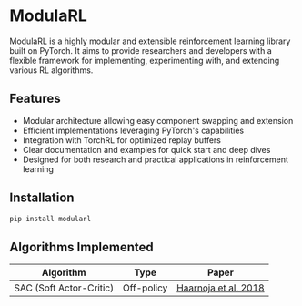 # ModulaRL

ModulaRL is a highly modular and extensible reinforcement learning library built on PyTorch. It aims to provide researchers and developers with a flexible framework for implementing, experimenting with, and extending various RL algorithms.

## Features

- Modular architecture allowing easy component swapping and extension
- Efficient implementations leveraging PyTorch's capabilities
- Integration with TorchRL for optimized replay buffers
- Clear documentation and examples for quick start and deep dives
- Designed for both research and practical applications in reinforcement learning

## Installation

```bash
pip install modularl
```
## Algorithms Implemented

| Algorithm | Type | Paper |
|-----------|------|-------|
| SAC (Soft Actor-Critic) | Off-policy | [Haarnoja et al. 2018](https://arxiv.org/abs/1801.01290) |

